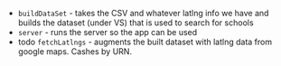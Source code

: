 - `buildDataSet` - takes the CSV and whatever latlng info we have and builds the dataset (under VS) that is used to search for schools
- `server` - runs the server so the app can be used
- todo `fetchLatlngs` - augments the built dataset with latlng data from google maps.  Cashes by URN.